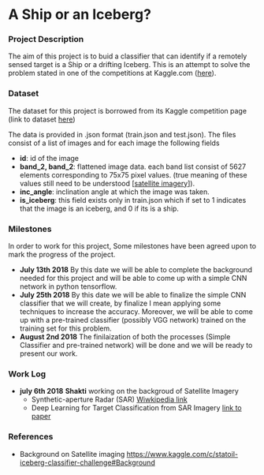 # A Ship or an Iceberg?
### Project Description
The aim of this project is to buid a classifier that can identify if a remotely sensed target is a Ship or a drifting Iceberg. This is an attempt to solve the problem stated in one of the competitions at Kaggle.com ([here](https://www.kaggle.com/c/statoil-iceberg-classifier-challenge)).
### Dataset
The dataset for this project is borrowed from its Kaggle competition page (link to dataset [here](https://www.kaggle.com/c/statoil-iceberg-classifier-challenge/data))

The data is provided in .json format (train.json and test.json). The files consist of a list of images and for each image the following fields
* **id**: id of the image
* **band_2, band_2**: flattened image data. each band list consist of 5627 elements corresponding to 75x75 pixel values. (true meaning of these values still need to be understood [[satellite imagery](https://www.kaggle.com/c/statoil-iceberg-classifier-challenge#Background)]).
* **inc_angle**: inclination angle at which the image was taken.
* **is_iceberg**: this field exists only in train.json which if set to 1 indicates that the image is an iceberg, and 0 if its is a ship.

### Milestones
In order to work for this project, Some milestones have been agreed upon to mark the progress of the project.
- **July 13th 2018** By this date we will be able to complete the background needed for this project and will be able to come up with a simple CNN network in python tensorflow.
- **July 25th 2018** By this date we will be able to finalize the simple CNN classifier that we will create, by finalize I mean applying some techniques to increase the accuracy. Moreover, we will be able to come up with a pre-trained classifier (possibly VGG network) trained on the training set for this problem.
- **August 2nd 2018** The finilaization of both the processes (Simple Classifier and pre-trained network) will be done and we will be ready to present our work.

### Work Log
* **july 6th 2018** **Shakti** working on the backgroud of Satellite Imagery
  * Synthetic-aperture Radar (SAR) [Wiwkipedia link](https://en.wikipedia.org/wiki/Synthetic-aperture_radar)
  * Deep Learning for Target Classification from SAR Imagery [link to paper](https://arxiv.org/pdf/1708.07920.pdf)

### References
- Background on Satellite imaging https://www.kaggle.com/c/statoil-iceberg-classifier-challenge#Background
